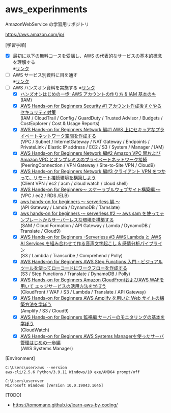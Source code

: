 # aws_experinments

AmazonWebService の学習用リポジトリ

https://aws.amazon.com/jp/

[学習手順]

- [x] 最初に以下の無料コースを受講し、AWS の代表的なサービスの基本的概念を理解する  
       ※[リンク](https://explore.skillbuilder.aws/learn/course/1875/play/27620/aws-cloud-practitioner-essentials-japanese-ri-ben-yu-shi-xie-ban)
- [ ] AWS サービス別資料に目を通す  
       ※[リンク](https://aws.amazon.com/jp/aws-jp-introduction/aws-jp-webinar-service-cut/)
- [ ] AWS ハンズオン資料を実施する
      ※[リンク](https://aws.amazon.com/jp/aws-jp-introduction/aws-jp-webinar-hands-on/)
  - [x] [ハンズオンはじめの一歩: AWS アカウントの作り方 & IAM 基本のキ](https://pages.awscloud.com/event_JAPAN_Ondemand_Hands-on-for-Beginners-1st-Step_LP.html?trk=aws_introduction_page)  
         (IAM)
  - [x] [AWS Hands-on for Beginners
        Security #1 アカウント作成後すぐやるセキュリティ対策](https://pages.awscloud.com/event_JAPAN_Ondemand_Hands-on-for-Beginners-Security-1_LP.html?trk=aws_introduction_page)  
         (IAM / CloudTrail / Config / GuardDuty / Trusted Advisor / Budgets / CostExplorer / Cost & Usage Reports)
  - [x] [AWS Hands-on for Beginners
        Network 編#1 AWS 上にセキュアなプライベートネットワーク空間を作成する](https://pages.awscloud.com/JAPAN-event-OE-Hands-on-for-Beginners-Network1-2020-reg-event-CP_143.html)  
         (VPC / Subnet / InternetGateway / NAT Gateway / Endpoints / PrivateLink / Elastic IP address / EC2 / S3 / System / Manager / IAM)
  - [x] [AWS Hands-on for Beginners
        Network 編#2 Amazon VPC 間および Amazon VPC とオンプレミスのプライベートネットワーク接続](https://pages.awscloud.com/JAPAN-event-OE-Hands-on-for-Beginners-Network2-updated-202009-reg-event-CP_873.html)  
         (PeeringConnection / VPN Gateway / Site-to-Site VPN / Cloud9)
  - [x] [AWS Hands-on for Beginners Network 編#3 クライアント VPN をつかって、リモート接続環境を構築しよう](https://pages.awscloud.com/JAPAN-event-OE-Hands-on-for-Beginners-Network-3-2022-confirmation-312.html)  
         (Client VPN / ec2 / acm / cloud watch / cloud shell)
  - [x] [AWS Hands-on for Beginners〜 スケーラブルウェブサイト構築編 〜](https://pages.awscloud.com/event_JAPAN_Hands-on-for-Beginners-Scalable_Contents.html)  
         (VPC / ec2 / RDS /ELB)
  - [x] [aws hands-on for beginners 〜 serverless 編 〜](https://pages.awscloud.com/event_JAPAN_Hands-on-for-Beginners-Serverless-2019_Contents.html)  
    (API Gateway / Lamda / DynamoDB / Tarnslate)
  - [x] [aws hands-on for beginners 〜 serverless #2 〜 aws sam を使ってテンプレートからサーバーレスな環境を構築する](https://pages.awscloud.com/event_JAPAN_Ondemand_Hands-on-for-Beginners-Serverless-2_CP.html)  
     (SAM / Cloud Formation / API Gateway / Lamda / DynamoDB / Translate / Cloud9)  
  - [x] [AWS Hands-on for Beginners -Serverless #3 AWS Lambda と AWS AI Services を組み合わせて作る音声文字起こし & 感情分析パイプライン](https://pages.awscloud.com/event_JAPAN_Ondemand_Hands-on-for-Beginners-Serverless-3_CP.html)  
     (S3 / Lambda / Transcribe / Comprehend / Polly)  
  - [x] [AWS Hands-on for Beginners AWS Step Functions 入門 - ビジュアルツールを使ってローコードにワークフローを作成する](https://pages.awscloud.com/JAPAN-event-OE-Hands-on-for-Beginners-StepFunctions-2022-confirmation-556.html)  
     (S3 / Step Functions / Translate / DynamoDB / Polly)
  - [x] [AWS Hands-on for Beginners Amazon CloudFrontおよびAWS WAFを用いて エッジサービスの活用方法を学ぼう](https://pages.awscloud.com/JAPAN-event-OE-Hands-on-for-Beginners-CF_WAF-2021-confirmation-343.html)  
     (CloudFront / WAF / S3 / Lambda / Translate / API Gateway) 
  - [x] [AWS Hands-on for Beginners AWS Amplify を用いた Web サイトの構築方法を学ぼう](https://pages.awscloud.com/JAPAN-event-OE-Hands-on-for-Beginners-amplify-2022-confirmation-774.html)  
     (Amplify / S3 / Cloud9)　　
  - [x] [AWS Hands-on for Beginners 監視編 サーバーのモニタリングの基本を学ぼう](https://pages.awscloud.com/JAPAN-event-OE-Hands-on-for-Beginners-monitoring-2020-reg-event-CP_707.html)  
     (CloudWatch)　　
  - [x] [AWS Hands-on for Beginners AWS Systems Managerを使ったサーバ管理はじめの一歩編](https://pages.awscloud.com/JAPAN-event-OE-Hands-on-for-Beginners-systems-manager-2022-confirmation-493.html)  
     (AWS Systems Manager)
     
[Environment]

```
C:\Users\user>aws --version
aws-cli/2.5.6 Python/3.9.11 Windows/10 exe/AMD64 prompt/off

C:\Users\user>ver
Microsoft Windows [Version 10.0.19043.1645]
```

[TODO]

- https://tomomano.github.io/learn-aws-by-coding/
